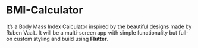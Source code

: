 # BMI-Calculator

It’s a Body Mass Index Calculator inspired by the beautiful designs made by Ruben Vaalt. It will be a multi-screen app with simple functionality but full-on custom styling and build using __Flutter__.
